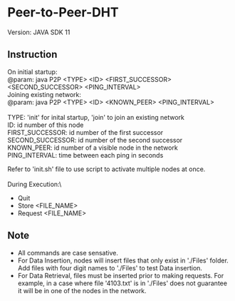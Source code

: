 # Peer-to-Peer-DHT

Version: JAVA SDK 11

## Instruction

On initial startup:\
@param: java P2P \<TYPE> \<ID> <FIRST_SUCCESSOR> <SECOND_SUCCESSOR> <PING_INTERVAL>\
Joining existing network:\
@param: java P2P \<TYPE> \<ID> <KNOWN_PEER> <PING_INTERVAL>
\
\
     TYPE:  'init' for inital startup, 'join' to join an existing network\
     ID: id number of this node\
     FIRST_SUCCESSOR: id number of the first successor\
     SECOND_SUCCESSOR: id number of the second successor\
     KNOWN_PEER: id number of a visible node in the network\
     PING_INTERVAL: time between each ping in seconds

Refer to 'init.sh' file to use script to activate multiple nodes at once.
\
\
During Execution:\
* Quit
* Store <FILE_NAME>
* Request <FILE_NAME>
  
## Note
* All commands are case sensative.
* For Data Insertion, nodes will insert files that only exist in './Files' folder. Add files with four digit names to './Files' to test Data insertion.
* For Data Retrieval, files must be inserted prior to making requests. For example, in a case where file '4103.txt' is in './Files' does not guarantee it will be in one of the nodes in the network.
